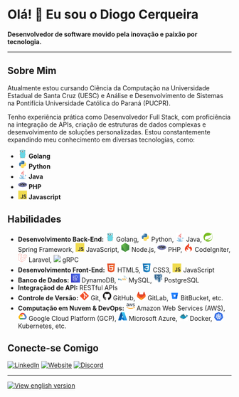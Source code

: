 # Olá! 👋 Eu sou o Diogo Cerqueira

**Desenvolvedor de software movido pela inovação e paixão por tecnologia.**

---

## Sobre Mim

Atualmente estou cursando Ciência da Computação na Universidade Estadual de Santa Cruz (UESC) e Análise e Desenvolvimento de Sistemas na Pontifícia Universidade Católica do Paraná (PUCPR).

Tenho experiência prática como Desenvolvedor Full Stack, com proficiência na integração de APIs, criação de estruturas de dados complexas e desenvolvimento de soluções personalizadas. Estou constantemente expandindo meu conhecimento em diversas tecnologias, como:

- <img src="https://raw.githubusercontent.com/devicons/devicon/master/icons/go/go-original.svg" width="20"/> **Golang**
- <img src="https://raw.githubusercontent.com/devicons/devicon/master/icons/python/python-original.svg" width="20"/> **Python**
- <img src="https://raw.githubusercontent.com/devicons/devicon/master/icons/java/java-original.svg" width="20"/> **Java**
- <img src="https://raw.githubusercontent.com/devicons/devicon/master/icons/php/php-original.svg" width="20"/> **PHP**
- <img src="https://raw.githubusercontent.com/devicons/devicon/master/icons/javascript/javascript-original.svg" width="20"/> **Javascript**

## Habilidades

- **Desenvolvimento Back-End:** <img src="https://raw.githubusercontent.com/devicons/devicon/master/icons/go/go-original.svg" width="20"/> Golang, <img src="https://raw.githubusercontent.com/devicons/devicon/master/icons/python/python-original.svg" width="20"/> Python, <img src="https://raw.githubusercontent.com/devicons/devicon/master/icons/java/java-original.svg" width="20"/> Java, <img src="https://raw.githubusercontent.com/devicons/devicon/master/icons/spring/spring-original.svg" width="20"/> Spring Framework, <img src="https://raw.githubusercontent.com/devicons/devicon/master/icons/javascript/javascript-original.svg" width="20"/> JavaScript, <img src="https://raw.githubusercontent.com/devicons/devicon/master/icons/nodejs/nodejs-original.svg" width="20"/> Node.js, <img src="https://raw.githubusercontent.com/devicons/devicon/master/icons/php/php-original.svg" width="20"/> PHP, <img src="https://raw.githubusercontent.com/devicons/devicon/master/icons/codeigniter/codeigniter-plain.svg" width="20"/> CodeIgniter, <img src="https://raw.githubusercontent.com/devicons/devicon/master/icons/laravel/laravel-line.svg" width="20"/> Laravel, <img src="https://github.com/user-attachments/assets/c1047881-d625-4571-a5e6-35ac5c15d130" width="20"/> gRPC
- **Desenvolvimento Front-End:** <img src="https://raw.githubusercontent.com/devicons/devicon/master/icons/html5/html5-original.svg" width="20"/> HTML5, <img src="https://raw.githubusercontent.com/devicons/devicon/master/icons/css3/css3-original.svg" width="20"/> CSS3, <img src="https://raw.githubusercontent.com/devicons/devicon/master/icons/javascript/javascript-original.svg" width="20"/> JavaScript
- **Banco de Dados:** <img src="https://github.com/devicons/devicon/raw/master/icons/dynamodb/dynamodb-original.svg" width="20"/> DynamoDB, <img src="https://github.com/devicons/devicon/raw/master/icons/mysql/mysql-original-wordmark.svg" width="20"/> MySQL, <img src="https://github.com/devicons/devicon/raw/master/icons/postgresql/postgresql-plain.svg" width="20"/> PostgreSQL
- **Integraçãod de API:** RESTful APIs
- **Controle de Versão:** <img src="https://github.com/devicons/devicon/raw/master/icons/git/git-plain.svg" width="20"/> Git, <img src="https://github.com/devicons/devicon/raw/master/icons/github/github-original.svg" width="20"/> GitHub, <img src="https://raw.githubusercontent.com/devicons/devicon/master/icons/gitlab/gitlab-original.svg" width="20"/> GitLab, <img src="https://raw.githubusercontent.com/devicons/devicon/master/icons/bitbucket/bitbucket-original.svg" width="20"/> BitBucket, etc.
- **Computação em Nuvem & DevOps:** <img src="https://raw.githubusercontent.com/devicons/devicon/master/icons/amazonwebservices/amazonwebservices-original-wordmark.svg" width="20"/> Amazon Web Services (AWS), <img src="https://raw.githubusercontent.com/devicons/devicon/master/icons/googlecloud/googlecloud-original.svg" width="20"/> Google Cloud Platform (GCP), <img src="https://raw.githubusercontent.com/devicons/devicon/master/icons/azure/azure-original.svg" width="20"/> Microsoft Azure, <img src="https://raw.githubusercontent.com/devicons/devicon/master/icons/docker/docker-original.svg" width="20"/> Docker, <img src="https://raw.githubusercontent.com/devicons/devicon/master/icons/kubernetes/kubernetes-original.svg" width="20"/> Kubernetes, etc.

## Conecte-se Comigo

[![LinkedIn](https://img.shields.io/badge/LinkedIn-Diogo%20Cerqueira-blue?style=flat-square&logo=linkedin)](https://www.linkedin.com/in/diogocerq)
[![Website](https://img.shields.io/badge/Website-www.diogocerqueira.dev.br-green?style=flat-square&logo=react)](https://www.diogocerqueira.dev.br)
[![Discord](https://img.shields.io/badge/Discord-nwiry-5764e9?style=flat-square&logo=discord)](https://discord.com/users/746765804577488936)

---

[![View english version](https://img.shields.io/badge/🇺🇸%20View%20english%20version-blue?style=for-the-badge)](https://github.com/nwiry/nwiry/blob/main/README.md)

